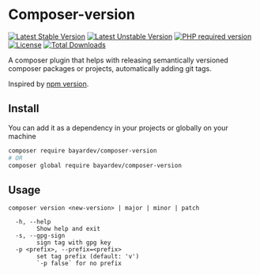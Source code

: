 # Composer-version

[![Latest Stable Version](https://poser.pugx.org/bayardev/composer-version/v/stable)](https://packagist.org/packages/bayardev/composer-version)
[![Latest Unstable Version](https://poser.pugx.org/bayardev/composer-version/v/unstable)](https://packagist.org/packages/bayardev/composer-version#dev-master)
[![PHP required version](https://img.shields.io/badge/php-~5.6%7C%3E=7.0.8-8892BF.svg)](https://github.com/bayardev/composer-version/blob/master/composer.json)
[![License](https://poser.pugx.org/bayardev/composer-version/license)](https://github.com/bayardev/composer-version/blob/master/LICENCE)
[![Total Downloads](https://poser.pugx.org/bayardev/composer-version/downloads)](https://packagist.org/packages/bayardev/composer-version)

A composer plugin that helps with releasing semantically versioned composer packages or projects,
automatically adding git tags.

Inspired by [npm version](https://docs.npmjs.com/cli/version).

## Install

You can add it as a dependency in your projects or globally on your machine

```sh
composer require bayardev/composer-version
# OR
composer global require bayardev/composer-version
```

## Usage

```
composer version <new-version> | major | minor | patch

  -h, --help
        Show help and exit
  -s, --gpg-sign
        sign tag with gpg key
  -p <prefix>, --prefix=<prefix>
        set tag prefix (default: 'v')
        `-p false` for no prefix
```
